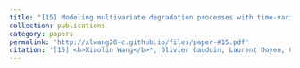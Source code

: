 ```yaml
---
title: "[15] Modeling multivariate degradation processes with time-variant covariates and imperfect maintenance effects"
collection: publications
category: papers
permalink: 'http://xlwang28-c.github.io/files/paper-#15.pdf'
citation: '[15] <b>Xiaolin Wang</b>*, Olivier Gaudoin, Laurent Doyen, Christophe Berenguer, Min Xie. (2021). &quot;Modeling multivariate degradation processes with time-variant covariates and imperfect maintenance effects.&quot; <i>Applied Stochastic Models in Business and Industry</i>. 37(3), 592-611. [<a href="https://onlinelibrary.wiley.com/doi/full/10.1002/asmb.2600">link</a>]'
---
```


